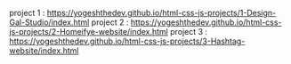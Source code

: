 project 1 : https://yogeshthedev.github.io/html-css-js-projects/1-Design-Gal-Studio/index.html
project 2 : https://yogeshthedev.github.io/html-css-js-projects/2-Homeifye-website/index.html
project 3 : https://yogeshthedev.github.io/html-css-js-projects/3-Hashtag-website/index.html
